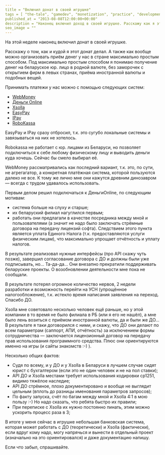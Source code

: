 ```yaml
---
title = "Включил донат в своей игрушке"
tags = [ "the-tale", "gamedev", "monetization", "practice", "development",]
published_at = "2013-08-08T12:00:00+00:00"
description = "Наконец включил доход в своей игрушке. Расскажу как я это делал."
seo_image = ""
---
```


На этой неделе наконец включил донат в своей игрушке.

Расскажу о том, как и кудой я этот донат делал. А также как вообще можно организовать приём денег у нас в стране максимально простым способом. Под максимально простым способом я понимаю получение денег на беларуское юр. лицо в родной валюте, без заморочек с открытием фирм в левых странах, приёма иностранной валюты и подобных вещей.

<!-- more -->

Принимать платежи у нас можно с помощью следующих систем:

- [WebMoney](http://webmoney.ru/)
- [Деньги Online](http://dengionline.com/)
- [Xsolla](http://xsolla.com/)
- [EasyPay](http://easypay.by/)
- [IPay](http://ipay.by/)
- [RoboKassa](http://robokassa.ru/)

EasyPay и IPay сразу отбросил, т.к. это сугубо локальные системы и завязываться на них не хотелось.

Robokassa не работает с юр. лицами из Беларуси, но позволяет подключиться к себе любому физическому лицу и выводить деньги куда хочешь. Сейчас бы смело выбирал её.

WebMoney рассматривались как последний вариант, т.к. это, по сути, не агрегагатор, а конкретная платёжная система, которой пользуются далеко не все. К тому же лично мне они кажутся древним динозавром — всегда с трудом удавалось использовать.

Первым делом решил подключаться к ДеньгиOnline, по следующим мотивам:

- система больше на слуху и старше;
- их беларуский филиал нагуглился первым;
- работать они предлагали в качестве посредника между мной и пользователями (а значит не надо было заключать стрёмные договора на передачу лицензий софта). Следствием этого пункта является уплата Единого Налога (т.к. предоставляются услуги физическим лицам), что максимально упрощает отчётность и уплату налогов.

В результате реализовал нужные интерфейсы (про API скажу чуть позже), завершил согласование договора с ДО и должны были уже подписывать, но… Та-да-да… Они внезапно прекратили поддерживать беларуские проекты. О возобновлении деятельности мне пока не сообщали.

В результате потерял огромное количество нервов, 2 недели разработки и возможность перейти на УСН (упрощённое налогообложение), т.к. истекло время написания заявления на переход. Спасибо ДО.

Xsolla мне советовало несколько человек ещё раньше, но у этой компании в то время не было филиала в РБ (или я его не нашёл), а мне было лень возиться с приёмом иностранной валюты, да и были же ДО… В результате я таки договорился с ними, и скажу, что ДО они делают по всем параметрам (саппорт, АПИ, отчётность) за исключением формы сотрудничества — заключается лицензионный договор на передачу прав использования программного средства. Плюс они ориентируются именно на игры (и сайты знакомств :-) ).

Несколько общих фактов:

- Судя по всему, и у ДО и у Xsolla в Беларуси в лучшем случае сидят юрист с бухгалтером (если это не один человек и не на пол ставки);
- API ДО и Xsolla местами требует использования кодировки cp1251, видимо тяжёлое наследие;
- API ДО стрёмное, плохо документировано и вообще не выглядит цельным (вплоть до разницы именования параметров запросов);
- По факту запуска, счёт по багам между мной и Xsolla 4:1 в мою пользу :-) Но надо сказать, что ребята быстро их правили;
- При переписке с Xsolla их нужно постоянно пинать, этим можно ускорить процесс раза в 3;

В итоге у меня сейчас в игрушке небольшая банковская система, которая может работать с ДО (теоретически) и Xsolla (фактически), если вдруг кому надо, могу напрячься и вынести в отдельный проект (изначально на это ориентировался) и даже документацию напишу.

Если что забыл, спрашивайте.
